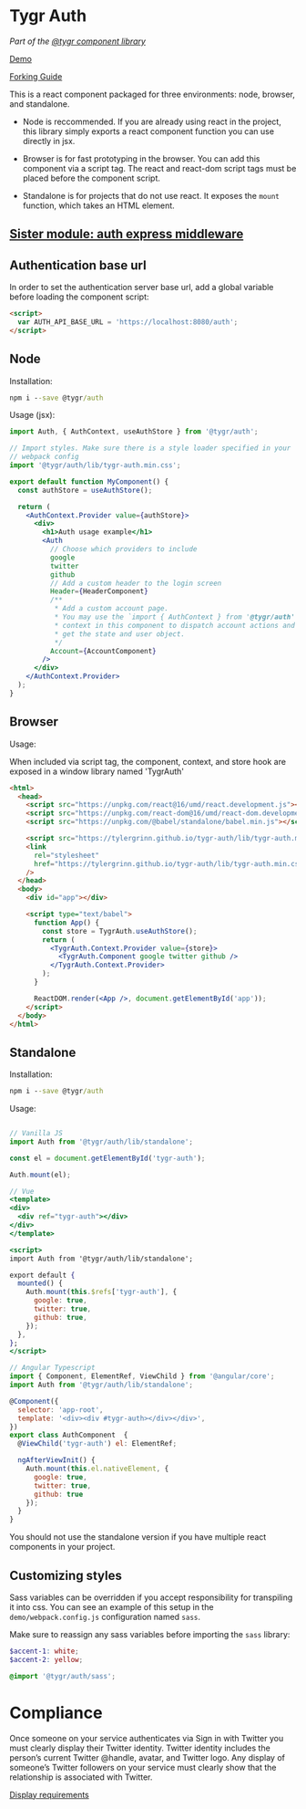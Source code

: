 # Tygr Auth

_Part of the [@tygr component library](https://tygr.info/@tygr)_

[Demo](https://tylergrinn.github.io/tygr-auth)

[Forking Guide](https://github.com/tylergrinn/tygr-auth/blob/main/docs/forking.md)

This is a react component packaged for three environments: node, browser, and standalone.

- Node is reccommended. If you are already using react in the project, this library simply exports a react component function you can use directly in jsx.

- Browser is for fast prototyping in the browser. You can add this component via a script tag. The react and react-dom script tags must be placed before the component script.

- Standalone is for projects that do not use react. It exposes the `mount` function, which takes an HTML element.

## [Sister module: auth express middleware](https://github.com/tylergrinn/tygr-auth-server.git)

## Authentication base url

In order to set the authentication server base url, add a global variable before loading the component script:

```html
<script>
  var AUTH_API_BASE_URL = 'https://localhost:8080/auth';
</script>
```

## Node

Installation:

```cmd
npm i --save @tygr/auth
```

Usage (jsx):

```jsx
import Auth, { AuthContext, useAuthStore } from '@tygr/auth';

// Import styles. Make sure there is a style loader specified in your
// webpack config
import '@tygr/auth/lib/tygr-auth.min.css';

export default function MyComponent() {
  const authStore = useAuthStore();

  return (
    <AuthContext.Provider value={authStore}>
      <div>
        <h1>Auth usage example</h1>
        <Auth
          // Choose which providers to include
          google
          twitter
          github
          // Add a custom header to the login screen
          Header={HeaderComponent}
          /**
           * Add a custom account page.
           * You may use the `import { AuthContext } from '@tygr/auth'
           * context in this component to dispatch account actions and
           * get the state and user object.
           */
          Account={AccountComponent}
        />
      </div>
    </AuthContext.Provider>
  );
}
```

## Browser

Usage:

When included via script tag, the component, context, and store hook are exposed in a window library named 'TygrAuth'

```html
<html>
  <head>
    <script src="https://unpkg.com/react@16/umd/react.development.js"></script>
    <script src="https://unpkg.com/react-dom@16/umd/react-dom.development.js"></script>
    <script src="https://unpkg.com/@babel/standalone/babel.min.js"></script>

    <script src="https://tylergrinn.github.io/tygr-auth/lib/tygr-auth.min.js"></script>
    <link
      rel="stylesheet"
      href="https://tylergrinn.github.io/tygr-auth/lib/tygr-auth.min.css"
    />
  </head>
  <body>
    <div id="app"></div>

    <script type="text/babel">
      function App() {
        const store = TygrAuth.useAuthStore();
        return (
          <TygrAuth.Context.Provider value={store}>
            <TygrAuth.Component google twitter github />
          </TygrAuth.Context.Provider>
        );
      }

      ReactDOM.render(<App />, document.getElementById('app'));
    </script>
  </body>
</html>
```

## Standalone

Installation:

```cmd
npm i --save @tygr/auth
```

Usage:

```jsx

// Vanilla JS
import Auth from '@tygr/auth/lib/standalone';

const el = document.getElementById('tygr-auth');

Auth.mount(el);

// Vue
<template>
<div>
  <div ref="tygr-auth"></div>
</div>
</template>

<script>
import Auth from '@tygr/auth/lib/standalone';

export default {
  mounted() {
    Auth.mount(this.$refs['tygr-auth'], {
      google: true,
      twitter: true,
      github: true,
    });
  },
};
</script>

// Angular Typescript
import { Component, ElementRef, ViewChild } from '@angular/core';
import Auth from '@tygr/auth/lib/standalone';

@Component({
  selector: 'app-root',
  template: '<div><div #tygr-auth></div></div>',
})
export class AuthComponent  {
  @ViewChild('tygr-auth') el: ElementRef;

  ngAfterViewInit() {
    Auth.mount(this.el.nativeElement, {
      google: true,
      twitter: true,
      github: true
    });
  }
}
```

You should not use the standalone version if you have multiple react components in your project.

## Customizing styles

Sass variables can be overridden if you accept responsibility for transpiling it into css. You can see an example of this setup in the `demo/webpack.config.js` configuration named `sass`.

Make sure to reassign any sass variables before importing the `sass` library:

```scss
$accent-1: white;
$accent-2: yellow;

@import '@tygr/auth/sass';
```

# Compliance

Once someone on your service authenticates via Sign in with Twitter you must clearly display their Twitter identity. Twitter identity includes the person’s current Twitter @handle, avatar, and Twitter logo. Any display of someone’s Twitter followers on your service must clearly show that the relationship is associated with Twitter.

[Display requirements](https://developer.twitter.com/en/developer-terms/display-requirements)
